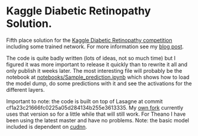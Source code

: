 # Kaggle Diabetic Retinopathy Solution.
Fifth place solution for the [Kaggle Diabetic Retinopathy competition](https://www.kaggle.com/c/diabetic-retinopathy-detection/) including some trained network. For more information see my [blog post](http://jeffreydf.github.io/diabetic-retinopathy-detection/).

The code is quite badly written (lots of ideas, not so much time) but I figured it was more important to release it quickly than to rewrite it all and only publish it weeks later. The most interesting file will probably be the notebook at 
[notebooks/Sample_prediction.ipynb](https://github.com/JeffreyDF/kaggle_diabetic_retinopathy/blob/master/notebooks/Sample_prediction.ipynb) which shows how to load the model dump, do some predictions with it and see the activations for the different layers.

Important to note: the code is built on top of Lasagne at commit cf1a23c21666fc0225a05d284134b255e3613335. My [own fork](https://github.com/JeffreyDF/Lasagne) currently uses that version so for a little while that will still work. For Theano I have been using the latest master and have no problems. Note: the basic model included is dependent on [cudnn](https://developer.nvidia.com/cudnn).
